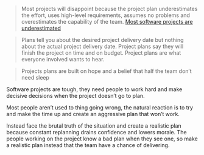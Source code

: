 > Most projects will disappoint because the project plan underestimates the effort, uses high-level requirements, assumes no problems and overestimates the capability of the team. [Most software projects are underestimated](https://blog.devgenius.io/Most%20software%C2%A0projects%20are%20underestimated)

> Plans tell you about the desired project delivery date but nothing about the actual project delivery date. Project plans say they will finish the project on time and on budget. Project plans are what everyone involved wants to hear.

> Projects plans are built on hope and a belief that half the team don’t need sleep

Software projects are tough, they need people to work hard and make decisive decisions when the project doesn’t go to plan.

Most people aren’t used to thing going wrong, the natural reaction is to try and make the time up and create an aggressive plan that won’t work.

Instead face the brutal truth of the situation and create a realistic plan because constant replanning drains confidence and lowers morale. The people working on the project know a bad plan when they see one, so make a realistic plan instead that the team have a chance of delivering.

